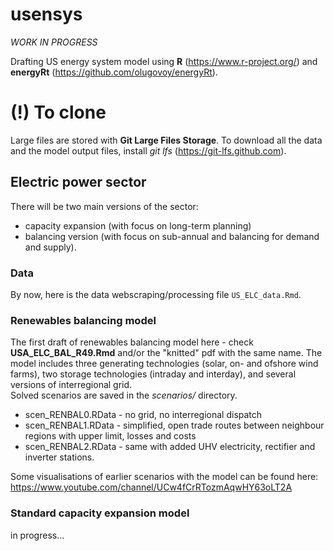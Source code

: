# usensys  

*WORK IN PROGRESS*  

Drafting US energy system model using **R** (https://www.r-project.org/) and **energyRt** (https://github.com/olugovoy/energyRt).  

# (!) To clone
Large files are stored with **Git Large Files Storage**. To download all the data and the model output files, install *git lfs* (https://git-lfs.github.com).

## Electric power sector  
There will be two main versions of the sector:  
* capacity expansion (with focus on long-term planning)  
* balancing version (with focus on sub-annual and balancing for demand and supply).  

### Data 
By now, here is the data webscraping/processing file `US_ELC_data.Rmd`. 

### Renewables balancing model  
The first draft of renewables balancing model here - check **USA_ELC_BAL_R49.Rmd** and/or the "knitted" pdf with the same name. The model includes three generating technologies (solar, on- and ofshore wind farms), two storage technologies (intraday and interday), and several versions of interregional grid.  
Solved scenarios are saved in the *scenarios/* directory.  
* scen_RENBAL0.RData - no grid, no interregional dispatch  
* scen_RENBAL1.RData - simplified, open trade routes between neighbour regions with upper limit, losses and costs  
* scen_RENBAL2.RData - same with added UHV electricity, rectifier and inverter stations.  

Some visualisations of earlier scenarios with the model can be found here:  
https://www.youtube.com/channel/UCw4fCrRTozmAqwHY63oLT2A  

### Standard capacity expansion model  
in progress...  


